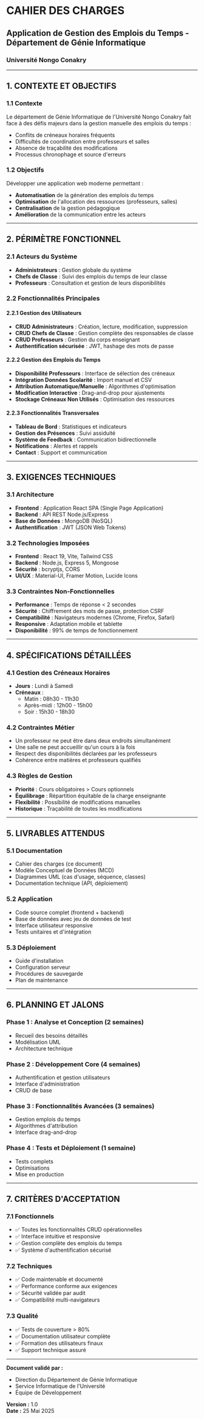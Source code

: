 # CAHIER DES CHARGES

## Application de Gestion des Emplois du Temps - Département de Génie Informatique

### Université Nongo Conakry

---

## 1. CONTEXTE ET OBJECTIFS

### 1.1 Contexte

Le département de Génie Informatique de l'Université Nongo Conakry fait face à des défis majeurs dans la gestion manuelle des emplois du temps :

- Conflits de créneaux horaires fréquents
- Difficultés de coordination entre professeurs et salles
- Absence de traçabilité des modifications
- Processus chronophage et source d'erreurs

### 1.2 Objectifs

Développer une application web moderne permettant :

- **Automatisation** de la génération des emplois du temps
- **Optimisation** de l'allocation des ressources (professeurs, salles)
- **Centralisation** de la gestion pédagogique
- **Amélioration** de la communication entre les acteurs

---

## 2. PÉRIMÈTRE FONCTIONNEL

### 2.1 Acteurs du Système

- **Administrateurs** : Gestion globale du système
- **Chefs de Classe** : Suivi des emplois du temps de leur classe
- **Professeurs** : Consultation et gestion de leurs disponibilités

### 2.2 Fonctionnalités Principales

#### 2.2.1 Gestion des Utilisateurs

- **CRUD Administrateurs** : Création, lecture, modification, suppression
- **CRUD Chefs de Classe** : Gestion complète des responsables de classe
- **CRUD Professeurs** : Gestion du corps enseignant
- **Authentification sécurisée** : JWT, hashage des mots de passe

#### 2.2.2 Gestion des Emplois du Temps

- **Disponibilité Professeurs** : Interface de sélection des créneaux
- **Intégration Données Scolarité** : Import manuel et CSV
- **Attribution Automatique/Manuelle** : Algorithmes d'optimisation
- **Modification Interactive** : Drag-and-drop pour ajustements
- **Stockage Créneaux Non Utilisés** : Optimisation des ressources

#### 2.2.3 Fonctionnalités Transversales

- **Tableau de Bord** : Statistiques et indicateurs
- **Gestion des Présences** : Suivi assiduité
- **Système de Feedback** : Communication bidirectionnelle
- **Notifications** : Alertes et rappels
- **Contact** : Support et communication

---

## 3. EXIGENCES TECHNIQUES

### 3.1 Architecture

- **Frontend** : Application React SPA (Single Page Application)
- **Backend** : API REST Node.js/Express
- **Base de Données** : MongoDB (NoSQL)
- **Authentification** : JWT (JSON Web Tokens)

### 3.2 Technologies Imposées

- **Frontend** : React 19, Vite, Tailwind CSS
- **Backend** : Node.js, Express 5, Mongoose
- **Sécurité** : bcryptjs, CORS
- **UI/UX** : Material-UI, Framer Motion, Lucide Icons

### 3.3 Contraintes Non-Fonctionnelles

- **Performance** : Temps de réponse < 2 secondes
- **Sécurité** : Chiffrement des mots de passe, protection CSRF
- **Compatibilité** : Navigateurs modernes (Chrome, Firefox, Safari)
- **Responsive** : Adaptation mobile et tablette
- **Disponibilité** : 99% de temps de fonctionnement

---

## 4. SPÉCIFICATIONS DÉTAILLÉES

### 4.1 Gestion des Créneaux Horaires

- **Jours** : Lundi à Samedi
- **Créneaux** :
  - Matin : 08h30 - 11h30
  - Après-midi : 12h00 - 15h00
  - Soir : 15h30 - 18h30

### 4.2 Contraintes Métier

- Un professeur ne peut être dans deux endroits simultanément
- Une salle ne peut accueillir qu'un cours à la fois
- Respect des disponibilités déclarées par les professeurs
- Cohérence entre matières et professeurs qualifiés

### 4.3 Règles de Gestion

- **Priorité** : Cours obligatoires > Cours optionnels
- **Équilibrage** : Répartition équitable de la charge enseignante
- **Flexibilité** : Possibilité de modifications manuelles
- **Historique** : Traçabilité de toutes les modifications

---

## 5. LIVRABLES ATTENDUS

### 5.1 Documentation

- Cahier des charges (ce document)
- Modèle Conceptuel de Données (MCD)
- Diagrammes UML (cas d'usage, séquence, classes)
- Documentation technique (API, déploiement)

### 5.2 Application

- Code source complet (frontend + backend)
- Base de données avec jeu de données de test
- Interface utilisateur responsive
- Tests unitaires et d'intégration

### 5.3 Déploiement

- Guide d'installation
- Configuration serveur
- Procédures de sauvegarde
- Plan de maintenance

---

## 6. PLANNING ET JALONS

### Phase 1 : Analyse et Conception (2 semaines)

- Recueil des besoins détaillés
- Modélisation UML
- Architecture technique

### Phase 2 : Développement Core (4 semaines)

- Authentification et gestion utilisateurs
- Interface d'administration
- CRUD de base

### Phase 3 : Fonctionnalités Avancées (3 semaines)

- Gestion emplois du temps
- Algorithmes d'attribution
- Interface drag-and-drop

### Phase 4 : Tests et Déploiement (1 semaine)

- Tests complets
- Optimisations
- Mise en production

---

## 7. CRITÈRES D'ACCEPTATION

### 7.1 Fonctionnels

- ✅ Toutes les fonctionnalités CRUD opérationnelles
- ✅ Interface intuitive et responsive
- ✅ Gestion complète des emplois du temps
- ✅ Système d'authentification sécurisé

### 7.2 Techniques

- ✅ Code maintenable et documenté
- ✅ Performance conforme aux exigences
- ✅ Sécurité validée par audit
- ✅ Compatibilité multi-navigateurs

### 7.3 Qualité

- ✅ Tests de couverture > 80%
- ✅ Documentation utilisateur complète
- ✅ Formation des utilisateurs finaux
- ✅ Support technique assuré

---

**Document validé par :**

- Direction du Département de Génie Informatique
- Service Informatique de l'Université
- Équipe de Développement

**Version :** 1.0  
**Date :** 25 Mai 2025
